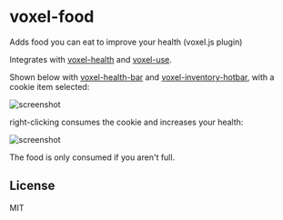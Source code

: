 # voxel-food

Adds food you can eat to improve your health (voxel.js plugin)

Integrates with [voxel-health](https://github.com/deathcap/voxel-health)
and [voxel-use](https://github.com/deathcap/voxel-use). 

Shown below with [voxel-health-bar](https://github.com/deathcap/voxel-health-bar)
and [voxel-inventory-hotbar](https://github.com/deathcap/voxel-inventory-hotbar),
with a cookie item selected:

![screenshot](http://i.imgur.com/XAddGJG.png "Screenshot before")

right-clicking consumes the cookie and increases your health:

![screenshot](http://i.imgur.com/PpnS9lb.png "Screenshot after")

The food is only consumed if you aren't full.

## License

MIT

